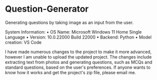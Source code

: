 # Question-Generator
Generating questions by taking image as an input from the user.


System Information: • OS Name: Microsoft Windows 11 Home Single Language • Version: 10.0.22000 Build 22000 • Backend: Python • Model creation: VS Code

I have made numerous changes to the project to make it more advanced, however I am unable to upload the updated project. 
The changes include extracting text from photos and generating questions, such as MCQs and standard questions, based on the user's preferences. 
If anyone wants to know how it works and get the project's zip file, please email me.
